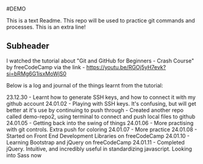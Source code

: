 #DEMO

This is a text Readme. This repo will be used to practice git commands and processes. This is an extra line!

## Subheader

I watched the tutorial about "Git and GitHub for Beginners - Crash Course" by freeCodeCamp via the link - https://youtu.be/RGOj5yH7evk?si=bRMg6G1isxMoWjS0

Below is a log and journal of the things learnt from the tutorial:

23.12.30 - Learnt how to generate SSH keys, and how to connect it with my github account
24.01.02 - Playing with SSH keys. It's confusing, but will get better at it's use by continuing to push through
         - Created another repo called demo-repo2, using terminal to connect and push local files to github 
24.01.05 - Getting back into the swing of things
24.01.06 - More practising with git controls. Extra push for coloring
24.01.07 - More practice
24.01.08 - Started on Front End Development Libraries on freeCodeCamp
24.01.10 - Learning Bootstrap and jQuery on freeCodeCamp
24.01.11 - Completed jQuery. Intuitive, and incredibly useful in standardizing javascript. Looking into Sass now